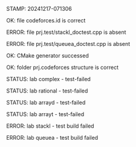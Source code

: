 STAMP: 20241217-071306
OK: file codeforces.id is correct
ERROR: file prj.test/stackl_doctest.cpp is absent
ERROR: file prj.test/queuea_doctest.cpp is absent
OK: CMake generator successed
OK: folder prj.codeforces structure is correct
STATUS: lab complex - test-failed
STATUS: lab rational - test-failed
STATUS: lab arrayd - test-failed
STATUS: lab arrayt - test-failed
ERROR: lab stackl - test build failed
ERROR: lab queuea - test build failed
